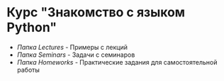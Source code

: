 #  Курс "Знакомство с языком Python"
* *Папка Lectures* - Примеры с лекций
* *Папка Seminars* - Задачи с семинаров
* *Папка Homeworks* - Практические задания для самостоятельной работы
